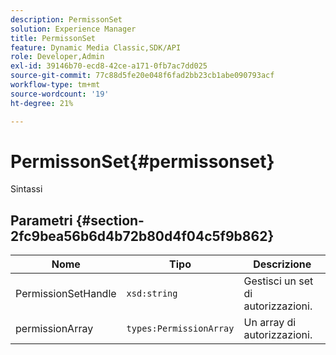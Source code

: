 ```yaml
---
description: PermissonSet
solution: Experience Manager
title: PermissonSet
feature: Dynamic Media Classic,SDK/API
role: Developer,Admin
exl-id: 39146b70-ecd8-42ce-a171-0fb7ac7dd025
source-git-commit: 77c88d5fe20e048f6fad2bb23cb1abe090793acf
workflow-type: tm+mt
source-wordcount: '19'
ht-degree: 21%

---
```


# PermissonSet{#permissonset}

Sintassi

## Parametri {#section-2fc9bea56b6d4b72b80d4f04c5f9b862}

| Nome | Tipo | Descrizione |
|---|---|---|
| PermissionSetHandle | `xsd:string` | Gestisci un set di autorizzazioni. |
| permissionArray | `types:PermissionArray` | Un array di autorizzazioni. |
